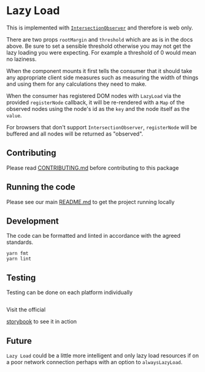 # Lazy Load

This is implemented with
[`IntersectionObserver`](https://developer.mozilla.org/en-US/docs/Web/API/Intersection_Observer_API)
and therefore is web only.

There are two props `rootMargin` and `threshold` which are as is in the docs
above. Be sure to set a sensible threshold otherwise you may not get the lazy
loading you were expecting. For example a threshold of 0 would mean no laziness.

When the component mounts it first tells the consumer that it should take any
appropriate client side measures such as measuring the width of things and using
them for any calculations they need to make.

When the consumer has registered DOM nodes with `LazyLoad` via the provided
`registerNode` callback, it will be re-rendered with a `Map` of the observed
nodes using the node's id as the `key` and the node itself as the `value`.

For browsers that don't support `IntersectionObserver`, `registerNode` will be
buffered and all nodes will be returned as "observed".

## Contributing

Please read [CONTRIBUTING.md](./CONTRIBUTING.md) before contributing to this
package

## Running the code

Please see our main [README.md](../README.md) to get the project running locally

## Development

The code can be formatted and linted in accordance with the agreed standards.

```
yarn fmt
yarn lint
```

## Testing

Testing can be done on each platform individually

```
```

Visit the official

[storybook](http://components.thetimes.co.uk?knob-Size%20of%20ad%20placeholder%3A=default&selectedKind=Helpers%2FLazy%20load&selectedStory=Default&full=0&addons=1&stories=1&panelRight=0&addonPanel=storybooks%2Fstorybook-addon-knobs)
to see it in action

## Future

`Lazy Load` could be a little more intelligent and only lazy load resources if
on a poor network connection perhaps with an option to `alwaysLazyLoad`.
